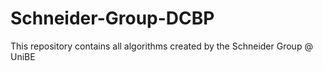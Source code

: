 # Schneider-Group-DCBP
This repository contains all algorithms created by the Schneider Group @ UniBE
